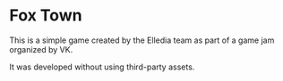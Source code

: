 # Fox Town

This is a simple game created by the Elledia team as part of a game jam organized by VK. 

It was developed without using third-party assets.
